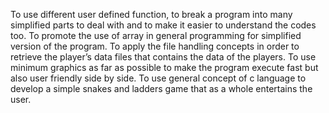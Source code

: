 To use different user defined function, to break a program into many simplified parts to deal with and to make it easier to understand the codes too.
To promote the use of array in general programming for simplified version of the program.
To apply the file handling concepts in order to retrieve the player’s data files that contains the data of the players.
To use minimum graphics as far as possible to make the program execute fast but also user friendly side by side.
To use general concept of c language to develop a simple snakes and ladders game that as a whole entertains the user.

